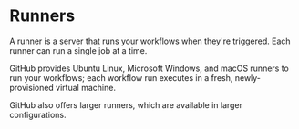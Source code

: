 # Runners

A runner is a server that runs your workflows when they're triggered. Each runner can run a single job at a time.

GitHub provides Ubuntu Linux, Microsoft Windows, and macOS runners to run your workflows; each workflow run executes in a fresh, newly-provisioned virtual machine.

GitHub also offers larger runners, which are available in larger configurations.
